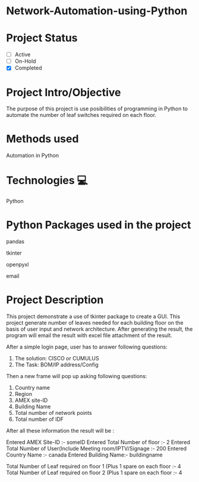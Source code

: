 # Network-Automation-using-Python

# Project Status
- [ ] Active
- [ ] On-Hold
- [X]  Completed

# Project Intro/Objective
The purpose of this project is use posibilities of programming in Python to automate the number of leaf switches required on each floor.


# Methods used
Automation in Python

# Technologies 💻
Python

# Python Packages used in the project

pandas

tkinter

openpyxl

email

# Project Description
This project demonstrate a use of tkinter package to create a GUI. This project generate number of leaves needed for each building floor on the basis of user input and network architecture. After generating the result, the program will email the result with excel file attachment of the result.

After a simple login page, user has to answer following questions:

1. The solution: CISCO or CUMULUS
2. The Task: BOM/IP address/Config

Then a new frame will pop up asking following questions:

1. Country name
2. Region
3. AMEX site-ID
4. Building Name
5. Total number of network points
6. Total number of IDF

After all these information the result will be :

Entered AMEX Site-ID :-  someID
Entered Total Number of floor :- 2
Entered Total Number of User(Include Meeting room/IPTV/Signage :- 200
Entered Country Name :- canada
Entered Building Name:- buildingname

Total Number of Leaf required on floor 1 (Plus 1 spare on each floor :- 4 
Total Number of Leaf required on floor 2 (Plus 1 spare on each floor :- 4 

